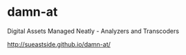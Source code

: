 damn-at
=======

Digital Assets Managed Neatly - Analyzers and Transcoders


http://sueastside.github.io/damn-at/
